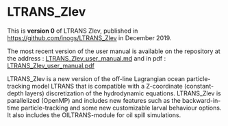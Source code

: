 # LTRANS_Zlev
This is **version 0** of LTRANS Zlev, published in https://github.com/inogs/LTRANS_Zlev in December 2019.

The most recent version of the user manual is available on the repository at the address : [LTRANS_Zlev_user_manual.md](https://github.com/inogs/LTRANS_Zlev/LTRANS_Zlev_user_manual.md) and in pdf :  [LTRANS_Zlev_user_manual.pdf](https://github.com/inogs/LTRANS_Zlev/LTRANS_Zlev_user_manual.pdf) 



LTRANS_Zlev is a new version of the off-line Lagrangian ocean particle-tracking model LTRANS that is compatible with a Z-coordinate (constant-depth layers) discretization of the hydrodynamic equations. 
LTRANS_Zlev is parallelized (OpenMP) and includes new features such as the backward-in-time particle-tracking and some new customizable larval behaviour options. It also includes the OILTRANS-module for oil spill simulations.

